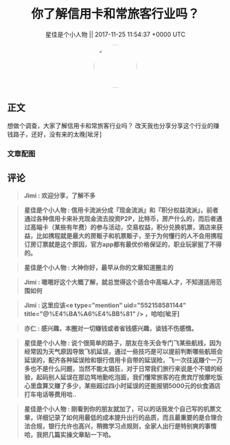 <h1 align="center">你了解信用卡和常旅客行业吗？</h1>




<p align="center">
    <a>星佳是个小人物 || 2017-11-25 11:54:37 &#43;0000 UTC</a>
</p>

<div align="center">
    <img src="https://images.zsxq.com/FkonNNIsUwQqtqoXJK45t32Ey15r?e=1590940799&amp;token=kIxbL07-8jAj8w1n4s9zv64FuZZNEATmlU_Vm6zD:U5g3eg__yk8YqCZHtgV9aIGd41s=" width="100" height="100" style="border:1px solid;border-radius:50%; color:#ffffff"/>
</div>




## 正文

<div>
想做个调查，大家了解信用卡和常旅客行业吗？
改天我也分享分享这个行业的赚钱路子，还好，没有来的太晚[呲牙]
</div>

### 文章配图

<div class="image" align="center">

</div>


## 评论

<div align="left">
<div>

<blockquote >
<span> <strong>Jimi : 欢迎分享，了解不多 </strong></span>
</blockquote>

<blockquote >
<span> <strong>星佳是个小人物 : 信用卡流派分成『现金流派』和『积分权益流派』，前者通过各种信用卡来补充现金流去投资P2P，比特币，房产什么的，而后者通过高端卡（某些有年费）的参与活动，交易权益，积分兑换机票，酒店来获益，比如携程就是最大的房贩子和机票贩子，至于为何懂行的人不会用携程订房订票就是这个原因，官方app都有最优价格保证的，职业玩家挺了不得的。 </strong></span>
</blockquote>

<blockquote >
<span> <strong>星佳是个小人物 : 大神你好，最早从你的文章知道圈主的 </strong></span>
</blockquote>

<blockquote >
<span> <strong>Jimi : 嗯嗯好这个大概了解，就总觉得这个适合中高端人才，不知道适用范围如何 </strong></span>
</blockquote>

<blockquote >
<span> <strong>Jimi : 这里应该&lt;e type=&#34;mention&#34; uid=&#34;552158581144&#34; title=&#34;@%E4%BA%A6%E4%BB%81&#34; /&gt; ，哈哈[呲牙] </strong></span>
</blockquote>

<blockquote >
<span> <strong>亦仁 : 感兴趣，本圈对一切赚钱或者省钱感兴趣，谈钱不伤感情。 </strong></span>
</blockquote>

<blockquote >
<span> <strong>星佳是个小人物 : 说个很简单的路子，朋友在冬天会专门飞某些航线，因为经常因为天气原因导致飞机延误，通过一些技巧是可以提前判断哪些航班会延误的，配齐各种延误险和银行信用卡自带的延误险，飞一次往返赚个一万多也不是什么问题，当然不能太猖狂，对于日常我们旅行来说是个不错的经验，起码别人延误在那边骂地勤吃泡面，我们懂常旅客的在贵宾厅按摩吃饭心里盘算又赚了多少，某些超过四小时延误的还能报销5000元的伙食酒店打车电话等费用哈.. </strong></span>
</blockquote>

<blockquote >
<span> <strong>星佳是个小人物 : 刚看到你的朋友就加了，可以的话我发个自己写的机票文章，详细记录了如何用最低的成本提升出行的品质，而且最重要的是合理合法合规，银行允许也高兴，稍微学习点规则，全家人出行是特别爽的事情哈，我把几篇实操文章贴一下哈。 </strong></span>
</blockquote>

</div>
</div>
